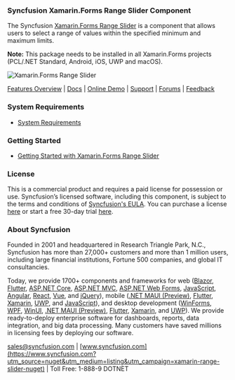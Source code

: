 ### Syncfusion Xamarin.Forms Range Slider Component
The Syncfusion [Xamarin.Forms Range Slider](https://www.syncfusion.com/xamarin-ui-controls/xamarin-range-slider?utm_source=nuget&utm_medium=listing&utm_campaign=xamarin-range-slider-nuget) is a component that allows users to select a range of values within the specified minimum and maximum limits.

**Note:** This package needs to be installed in all Xamarin.Forms projects (PCL/.NET Standard, Android, iOS, UWP and macOS).
	  
![Xamarin.Forms Range Slider](https://cdn.syncfusion.com/nuget-readme/xamarin/xamarin_forms_rangeslider.png)

[Features Overview](https://www.syncfusion.com/xamarin-ui-controls/xamarin-range-slider?utm_source=nuget&utm_medium=listing&utm_campaign=xamarin-range-slider-nuget) | [Docs](https://help.syncfusion.com/xamarin/range-slider/getting-started?utm_source=nuget&utm_medium=listing&utm_campaign=xamarin-range-slider-nuget) | [Online Demo](https://github.com/syncfusion/xamarin-demos?utm_source=nuget&utm_medium=listing&utm_campaign=xamarin-range-slider-nuget) | [Support](https://www.syncfusion.com/support/directtrac/incidents/newincident?utm_source=nuget&utm_medium=listing&utm_campaign=xamarin-range-slider-nuget) | [Forums](https://www.syncfusion.com/forums/xamarin.forms?utm_source=nuget&utm_medium=listing&utm_campaign=xamarin-range-slider-nuget) | [Feedback](https://www.syncfusion.com/feedback/xamarin-forms?utm_source=nuget&utm_medium=listing&utm_campaign=xamarin-range-slider-nuget)

### System Requirements

* [System Requirements](https://help.syncfusion.com/xamarin/installation/system-requirements?utm_source=nuget&utm_medium=listing&utm_campaign=xamarin-range-slider-nuget)

### Getting Started

* [Getting Started with Xamarin.Forms Range Slider](https://help.syncfusion.com/xamarin/range-slider/getting-started?utm_source=nuget&utm_medium=listing&utm_campaign=xamarin-range-slider-nuget)

### License

This is a commercial product and requires a paid license for possession or use. Syncfusion’s licensed software, including this component, is subject to the terms and conditions of [Syncfusion's EULA](https://www.syncfusion.com/eula/es/?utm_source=nuget&utm_medium=listing&utm_campaign=xamarin-range-slider-nuget). You can purchase a license [here](https://www.syncfusion.com/sales/products?utm_source=nuget&utm_medium=listing&utm_campaign=xamarin-range-slider-nuget) or start a free 30-day trial [here](https://www.syncfusion.com/account/manage-trials/start-trials?utm_source=nuget&utm_medium=listing&utm_campaign=xamarin-range-slider-nuget).

### About Syncfusion

Founded in 2001 and headquartered in Research Triangle Park, N.C., Syncfusion has more than 27,000+ customers and more than 1 million users, including large financial institutions, Fortune 500 companies, and global IT consultancies.
 
Today, we provide 1700+ components and frameworks for web ([Blazor](https://www.syncfusion.com/blazor-components?utm_source=nuget&utm_medium=listing&utm_campaign=xamarin-range-slider-nuget), [Flutter](https://www.syncfusion.com/flutter-widgets?utm_source=nuget&utm_medium=listing&utm_campaign=xamarin-range-slider-nuget), [ASP.NET Core](https://www.syncfusion.com/aspnet-core-ui-controls?utm_source=nuget&utm_medium=listing&utm_campaign=xamarin-range-slider-nuget), [ASP.NET MVC](https://www.syncfusion.com/aspnet-mvc-ui-controls?utm_source=nuget&utm_medium=listing&utm_campaign=xamarin-range-slider-nuget), [ASP.NET Web Forms](https://www.syncfusion.com/jquery/aspnet-webforms-ui-controls?utm_source=nuget&utm_medium=listing&utm_campaign=xamarin-range-slider-nuget), [JavaScript](https://www.syncfusion.com/javascript-ui-controls?utm_source=nuget&utm_medium=listing&utm_campaign=xamarin-range-slider-nuget), [Angular](https://www.syncfusion.com/angular-ui-components?utm_source=nuget&utm_medium=listing&utm_campaign=xamarin-range-slider-nuget), [React](https://www.syncfusion.com/react-ui-components?utm_source=nuget&utm_medium=listing&utm_campaign=xamarin-range-slider-nuget), [Vue](https://www.syncfusion.com/vue-ui-components?utm_source=nuget&utm_medium=listing&utm_campaign=xamarin-range-slider-nuget), and [jQuery](https://www.syncfusion.com/jquery-ui-widgets?utm_source=nuget&utm_medium=listing&utm_campaign=xamarin-range-slider-nuget)), mobile ([.NET MAUI (Preview)](https://www.syncfusion.com/maui-controls?utm_source=nuget&utm_medium=listing&utm_campaign=xamarin-range-slider-nuget), [Flutter](https://www.syncfusion.com/flutter-widgets?utm_source=nuget&utm_medium=listing&utm_campaign=xamarin-range-slider-nuget), [Xamarin](https://www.syncfusion.com/xamarin-ui-controls?utm_source=nuget&utm_medium=listing&utm_campaign=xamarin-range-slider-nuget), [UWP](https://www.syncfusion.com/uwp-ui-controls?utm_source=nuget&utm_medium=listing&utm_campaign=xamarin-range-slider-nuget), and [JavaScript](https://www.syncfusion.com/javascript-ui-controls?utm_source=nuget&utm_medium=listing&utm_campaign=xamarin-range-slider-nuget)), and desktop development ([WinForms](https://www.syncfusion.com/winforms-ui-controls?utm_source=nuget&utm_medium=listing&utm_campaign=xamarin-range-slider-nuget), [WPF](https://www.syncfusion.com/wpf-controls?utm_source=nuget&utm_medium=listing&utm_campaign=xamarin-range-slider-nuget), [WinUI](https://www.syncfusion.com/winui-controls?utm_source=nuget&utm_medium=listing&utm_campaign=xamarin-range-slider-nuget), [.NET MAUI (Preview)](https://www.syncfusion.com/maui-controls?utm_source=nuget&utm_medium=listing&utm_campaign=xamarin-range-slider-nuget), [Flutter](https://www.syncfusion.com/flutter-widgets?utm_source=nuget&utm_medium=listing&utm_campaign=xamarin-range-slider-nuget), [Xamarin](https://www.syncfusion.com/xamarin-ui-controls?utm_source=nuget&utm_medium=listing&utm_campaign=xamarin-range-slider-nuget), and [UWP](https://www.syncfusion.com/uwp-ui-controls?utm_source=nuget&utm_medium=listing&utm_campaign=xamarin-range-slider-nuget)). We provide ready-to-deploy enterprise software for dashboards, reports, data integration, and big data processing. Many customers have saved millions in licensing fees by deploying our software.

[sales@syncfusion.com](mailto:sales@syncfusion.com?Subject=Syncfusion%20Xamarin.Forms%20Range%20Slider-%20NuGet) | [www.syncfusion.com](https://www.syncfusion.com?utm_source=nuget&utm_medium=listing&utm_campaign=xamarin-range-slider-nuget) | Toll Free: 1-888-9 DOTNET 